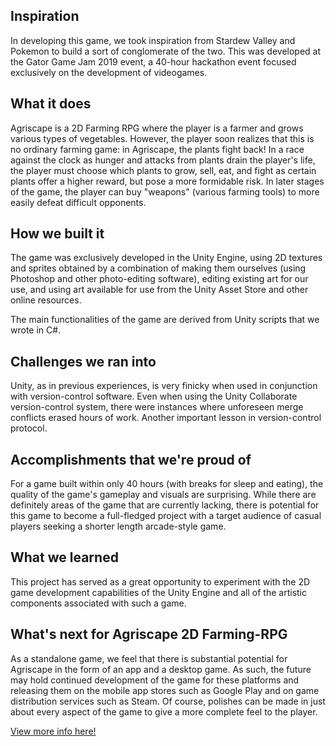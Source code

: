 ## Inspiration
In developing this game, we took inspiration from Stardew Valley and Pokemon to build a sort of conglomerate of the two. This was developed at the Gator Game Jam 2019 event, a 40-hour hackathon event focused exclusively on the development of videogames.

## What it does
Agriscape is a 2D Farming RPG where the player is a farmer and grows various types of vegetables. However, the player soon realizes that this is no ordinary farming game: in Agriscape, the plants fight back! In a race against the clock as hunger and attacks from plants drain the player's life, the player must choose which plants to grow, sell, eat, and fight as certain plants offer a higher reward, but pose a more formidable risk. In later stages of the game, the player can buy "weapons" (various farming tools) to more easily defeat difficult opponents.

## How we built it
The game was exclusively developed in the Unity Engine, using 2D textures and sprites obtained by a combination of making them ourselves (using Photoshop and other photo-editing software), editing existing art for our use, and using art available for use from the Unity Asset Store and other online resources.

The main functionalities of the game are derived from Unity scripts that we wrote in C#.

## Challenges we ran into
Unity, as in previous experiences, is very finicky when used in conjunction with version-control software. Even when using the Unity Collaborate version-control system, there were instances where unforeseen merge conflicts erased hours of work. Another important lesson in version-control protocol. 

## Accomplishments that we're proud of
For a game built within only 40 hours (with breaks for sleep and eating), the quality of the game's gameplay and visuals are surprising. While there are definitely areas of the game that are currently lacking, there is potential for this game to become a full-fledged project with a target audience of casual players seeking a shorter length arcade-style game.

## What we learned
This project has served as a great opportunity to experiment with the 2D game development capabilities of the Unity Engine and all of the artistic components associated with such a game.

## What's next for Agriscape 2D Farming-RPG
As a standalone game, we feel that there is substantial potential for Agriscape in the form of an app and a desktop game. As such, the future may hold continued development of the game for these platforms and releasing them on the mobile app stores such as Google Play and on game distribution services such as Steam. Of course, polishes can be made in just about every aspect of the game to give a more complete feel to the player.

[View more info here!](https://devpost.com/software/agriscape-2d-farming-rpg)
